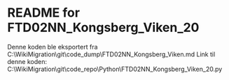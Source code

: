 # README for FTD02NN_Kongsberg_Viken_20
Denne koden ble eksportert fra C:\WikiMigration\git\code_dump\FTD02NN_Kongsberg_Viken.md
Link til denne koden: C:\WikiMigration\git\code_repo\Python\FTD02NN_Kongsberg_Viken_20.py
